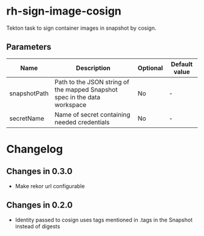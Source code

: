 # rh-sign-image-cosign

Tekton task to sign container images in snapshot by cosign.

## Parameters

| Name           | Description                                                               | Optional | Default value |
|----------------|---------------------------------------------------------------------------|----------|---------------|
| snapshotPath   | Path to the JSON string of the mapped Snapshot spec in the data workspace | No       | -             |
| secretName     | Name of secret containing needed credentials                              | No       | -             |

# Changelog

## Changes in 0.3.0
* Make rekor url configurable

## Changes in 0.2.0
* Identity passed to cosign uses tags mentioned in .tags in the Snapshot instead of digests
